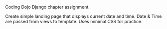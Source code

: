 Coding Dojo Django chapter assignment. 

Create simple landing page that displays current date and time.
Date & Time are passed from views to template.
Uses minimal CSS for practice.
